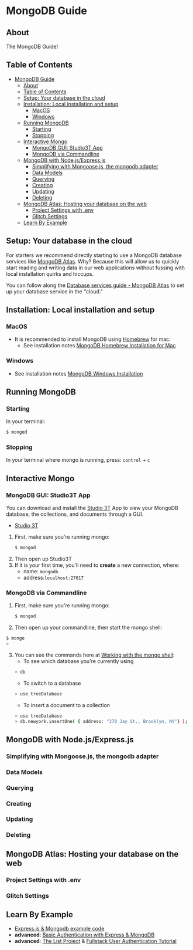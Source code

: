 # MongoDB Guide

## About

The MongoDB Guide!

## Table of Contents

- [MongoDB Guide](#mongodb-guide)
  - [About](#about)
  - [Table of Contents](#table-of-contents)
  - [Setup: Your database in the cloud](#setup-your-database-in-the-cloud)
  - [Installation: Local installation and setup](#installation-local-installation-and-setup)
    - [MacOS](#macos)
    - [Windows](#windows)
  - [Running MongoDB](#running-mongodb)
    - [Starting](#starting)
    - [Stopping](#stopping)
  - [Interactive Mongo](#interactive-mongo)
    - [MongoDB GUI: Studio3T App](#mongodb-gui-studio3t-app)
    - [MongoDB via Commandline](#mongodb-via-commandline)
  - [MongoDB with Node.js/Express.js](#mongodb-with-nodejsexpressjs)
    - [Simplifying with Mongoose.js, the mongodb adapter](#simplifying-with-mongoosejs-the-mongodb-adapter)
    - [Data Models](#data-models)
    - [Querying](#querying)
    - [Creating](#creating)
    - [Updating](#updating)
    - [Deleting](#deleting)
  - [MongoDB Atlas: Hosting your database on the web](#mongodb-atlas-hosting-your-database-on-the-web)
    - [Project Settings with .env](#project-settings-with-env)
    - [Glitch Settings](#glitch-settings)
  - [Learn By Example](#learn-by-example)


## Setup: Your database in the cloud

For starters we recommend directly starting to use a MongoDB database services like [MongoDB Atlas](https://www.mongodb.com/cloud/atlas). Why? Because this will allow us to quickly start reading and writing data in our web applications without fussing with local installation quirks and hiccups. 

You can follow along the [Database services guide - MongoDB Atlas](./guides/../database-services-guide.md#mongodb-atlas) to set up your database service in the "cloud." 


## Installation: Local installation and setup

### MacOS

* It is recommended to install MongoDB using [Homebrew]() for mac:
  * See installation notes [MongoDB Homebrew Installation for Mac](https://github.com/mongodb/homebrew-brew)

### Windows

* See installation notes [MongoDB Windows Installation](https://docs.mongodb.com/manual/tutorial/install-mongodb-on-windows/)

## Running MongoDB

### Starting

In your terminal:
```sh
$ mongod
```

### Stopping

In your terminal where mongo is running, press: `control` + `c`

## Interactive Mongo

### MongoDB GUI: Studio3T App

You can download and install the [Studio 3T](https://studio3t.com/download/) App to view your MongoDB database, the collections, and documents through a GUI.

* [Studio 3T](https://studio3t.com/download/)

1. First, make sure you're running mongo:
   ```sh
   $ mongod
   ```
2. Then open up Studio3T
3. If it is your first time, you'll need to **create** a new connection, where:
   * name: `mongodb`
   * address:`localhost:27017`


### MongoDB via Commandline

1. First, make sure you're running mongo:
   ```sh
   $ mongod
   ```
2. Then open up your commandline, then start the mongo shell:
  ```sh
  $ mongo
  >
  ```
3. You can see the commands here at [Working with the mongo shell](https://docs.mongodb.com/manual/mongo/#working-with-the-mongo-shell):
   * To see which database you're currently using
   ```sh
   > db
   ```
   * To switch to a database
   ```sh
   > use treeDatabase
   ```
   * To insert a document to a collection
   ```sh
   > use treeDatabase
   > db.newyork.insertOne( { address: "370 Jay St., Brooklyn, NY"} );
   ```

## MongoDB with Node.js/Express.js

### Simplifying with Mongoose.js, the mongodb adapter

### Data Models

### Querying

### Creating

### Updating

### Deleting

## MongoDB Atlas: Hosting your database on the web

### Project Settings with .env

### Glitch Settings


## Learn By Example

* [Express.js & Mongodb example code](https://github.com/joeyklee/sandbox/tree/master/express/express-mongo)
* **advanced**: [Basic Authentication with Express & MongoDB](https://github.com/joeyklee/very-basic-express-auth-example/tree/with-mongodb)
* **advanced**: [The List Project](https://github.com/joeyklee/list-project) & [Fullstack User Authentication Tutorial](https://github.com/joeyklee/fullstack-user-auth)

